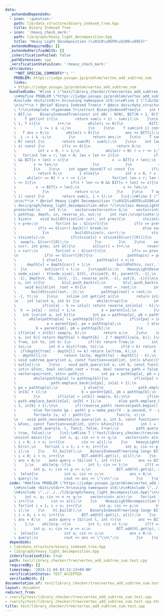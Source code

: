 ```yaml
---
data:
  _extendedDependsOn:
  - icon: ':question:'
    path: lib/data_structure/binary_indexed_tree.hpp
    title: Binary Indexed Tree
  - icon: ':heavy_check_mark:'
    path: lib/graph/heavy_light_decomposition.hpp
    title: "Heavy Light Decomposition (\u91CD\u8EFD\u5206\u89E3)"
  _extendedRequiredBy: []
  _extendedVerifiedWith: []
  _isVerificationFailed: false
  _pathExtension: cpp
  _verificationStatusIcon: ':heavy_check_mark:'
  attributes:
    '*NOT_SPECIAL_COMMENTS*': ''
    PROBLEM: https://judge.yosupo.jp/problem/vertex_add_subtree_sum
    links:
    - https://judge.yosupo.jp/problem/vertex_add_subtree_sum
  bundledCode: "#line 1 \"test/library_checker/tree/vertex_add_subtree_sum.test.cpp\"\
    \n#define PROBLEM \"https://judge.yosupo.jp/problem/vertex_add_subtree_sum\"\n\
    #include <bits/stdc++.h>\nusing namespace std;\n\n#line 2 \"lib/data_structure/binary_indexed_tree.hpp\"\
    \n\n/**\n * @brief Binary Indexed Tree\n * @docs docs/data_structure/binary_indexed_tree.md\n\
    \ */\n\ntemplate <typename T>\nstruct BinaryIndexedTree{\n    int N;\n    vector<T>\
    \ BIT;\n    BinaryIndexedTree(const int &N) : N(N), BIT(N + 1, 0){\n    }\n\n\
    \    T get(int i){\n        return sum(i + 1) - sum(i);\n    }\n\n    void add(int\
    \ i, T x){\n        i++;\n        while(i <= N){\n            BIT[i] += x;\n \
    \           i += i & -i;\n        }\n    }\n\n    T sum(int i) const {\n     \
    \   T ans = 0;\n        while(i > 0){\n            ans += BIT[i];\n          \
    \  i -= i & -i;\n        }\n        return ans;\n    }\n\n    T sum(int L, int\
    \ R) const {\n        return sum(R) - sum(L);\n    }\n\n    int lower_bound(T\
    \ x) const {\n        if(x <= 0){\n            return 0;\n        } else{\n  \
    \          int v = 0, r = 1;\n            while(r < N) r = r << 1;\n         \
    \   for(int len = r; len > 0; len = len >> 1){\n                if(v + len < N\
    \ && BIT[v + len] < x){\n                    x -= BIT[v + len];\n            \
    \        v += len;\n                }\n            }\n            return v;\n\
    \        }\n    }\n\n    int upper_bound(T x) const {\n        if(x < 0){\n  \
    \          return 0;\n        } else{\n            int v = 0, r = 1;\n       \
    \     while(r <= N) r = r << 1;\n            for(int len = r; len > 0; len = len\
    \ >> 1){\n                if(v + len <= N && BIT[v + len] <= x){\n           \
    \         x -= BIT[v + len];\n                    v += len;\n                }\n\
    \            }\n            return v;\n        }\n    }\n\n    T operator [](int\
    \ i) const {\n        return sum(i, i + 1);\n    }\n};\n#line 2 \"lib/graph/heavy_light_decomposition.hpp\"\
    \n\n/**\n * @brief Heavy Light Decomposition (\u91CD\u8EFD\u5206\u89E3)\n * @docs\
    \ docs/graph/heavy_light_decomposition.md\n */\n\nclass HeavyLightDecomposition{\n\
    protected:\n    int V;\n    vector<vector<int>> G;\n    vector<int> stsize, parent,\
    \ pathtop, depth, in, reverse_in, out;\n    int root;\n\nprivate:\n    // Subtree\
    \ Size\n    void buildStsize(int curr, int prev){\n        stsize[curr] = 1, parent[curr]\
    \ = prev;\n        for(int &v : G[curr]){\n            if(v == prev){\n      \
    \          if(v == G[curr].back()) break;\n                else swap(v, G[curr].back());\n\
    \            }\n            buildStsize(v, curr);\n            stsize[curr] +=\
    \ stsize[v];\n            if(stsize[v] > stsize[G[curr][0]]){\n              \
    \  swap(v, G[curr][0]);\n            }\n        }\n    }\n\n    void buildPath(int\
    \ curr, int prev, int &t){\n        in[curr] = t++;\n        reverse_in[in[curr]]\
    \ = curr;\n        for(int v : G[curr]){\n            if(v == prev) continue;\n\
    \n            if(v == G[curr][0]){\n                pathtop[v] = pathtop[curr];\n\
    \            } else{\n                pathtop[v] = v;\n            }\n       \
    \     depth[v] = depth[curr] + 1;\n            buildPath(v, curr, t);\n      \
    \  }\n        out[curr] = t;\n    }\n\npublic:\n    HeavyLightDecomposition(int\
    \ node_size) : V(node_size), G(V), stsize(V, 0), parent(V, -1),\n        pathtop(V,\
    \ -1), depth(V, 0), in(V, -1), reverse_in(V, -1), out(V, -1){}\n\n    void add_edge(int\
    \ u, int v){\n        G[u].push_back(v);\n        G[v].push_back(u);\n    }\n\n\
    \    void build(int _root = 0){\n        root = _root;\n        int t = 0;\n \
    \       buildStsize(root, -1);\n        pathtop[root] = root;\n        buildPath(root,\
    \ -1, t);\n    }\n\n    inline int get(int a){\n        return in[a];\n    }\n\
    \n    int la(int a, int k) {\n        while(true){\n            int u = pathtop[a];\n\
    \            if(in[a] - k >= in[u]) return reverse_in[in[a] - k];\n          \
    \  k -= in[a] - in[u] + 1;\n            a = parent[u];\n        }\n    }\n\n \
    \   int lca(int a, int b){\n        int pa = pathtop[a], pb = pathtop[b];\n  \
    \      while(pathtop[a] != pathtop[b]){\n            if(in[pa] > in[pb]){\n  \
    \              a = parent[pa], pa = pathtop[a];\n            } else{\n       \
    \         b = parent[pb], pb = pathtop[b];\n            }\n        }\n       \
    \ if(in[a] > in[b]) swap(a, b);\n        return a;\n    }\n\n    int dist(int\
    \ a, int b){ return depth[a] + depth[b] - 2 * depth[lca(a, b)]; }\n\n    int jump(int\
    \ from, int to, int k) {\n        if(!k) return from;\n        int l = lca(from,\
    \ to);\n        int d = dist(from, to);\n        if(d < k) return -1;\n      \
    \  if(depth[from] - depth[l] >= k) return la(from, k);\n        k -= depth[from]\
    \ - depth[l];\n        return la(to, depth[to] - depth[l] - k);\n    }\n\n   \
    \ void subtree_query(int a, const function<void(int, int)> &func){\n        func(in[a],\
    \ out[a]);\n    }\n\n    void path_query(int a, int b, const function<void(int,\
    \ int)> &func, bool include_root = true, bool reverse_path = false){\n       \
    \ vector<pair<int, int>> path;\n        int pa = pathtop[a], pb = pathtop[b];\n\
    \        while(pathtop[a] != pathtop[b]){\n            if(in[pa] > in[pb]){\n\
    \                path.emplace_back(in[pa], in[a] + 1);\n                a = parent[pa],\
    \ pa = pathtop[a];\n            } else{\n                path.emplace_back(in[pb],\
    \ in[b] + 1);\n                b = parent[pb], pb = pathtop[b];\n            }\n\
    \        }\n        if(in[a] > in[b]) swap(a, b);\n\n        if(include_root)\
    \ path.emplace_back(in[a], in[b] + 1);\n        else path.emplace_back(in[a] +\
    \ 1, in[b] + 1);\n\n        if(!reverse_path) reverse(path.begin(), path.end());\n\
    \        else for(auto &p : path) p = make_pair(V - p.second, V - p.first);\n\n\
    \        for(auto [u, v] : path){\n            func(u, v);\n        }\n    }\n\
    \n    void path_noncommutative_query(int a, int b, const function<void(int, int)>\
    \ &func, const function<void(int, int)> &func2){\n        int l = lca(a, b);\n\
    \        path_query(a, l, func2, false, true);\n        path_query(l, b, func,\
    \ true, false);\n    }\n};\n#line 7 \"test/library_checker/tree/vertex_add_subtree_sum.test.cpp\"\
    \n\nint main(){\n    int n, q; cin >> n >> q;\n    vector<int> a(n);\n    for(int\
    \ i = 0; i < n; i++){\n        cin >> a[i];\n    }\n    HeavyLightDecomposition\
    \ hl(n);\n    for(int i = 1; i < n; i++){\n        int p; cin >> p;\n        hl.add_edge(p,\
    \ i);\n    }\n    hl.build();\n    BinaryIndexedTree<long long> BIT(n);\n    for(int\
    \ i = 0; i < n; i++){\n        BIT.add(hl.get(i), a[i]);\n    }\n    long long\
    \ ans = 0;\n    auto query = [&](int l, int r){\n        ans += BIT.sum(l, r);\n\
    \    };\n    while(q--){\n        int t; cin >> t;\n        if(t == 0){\n    \
    \        int p, x; cin >> p >> x;\n            BIT.add(hl.get(p), x);\n      \
    \  }else{\n            int u; cin >> u;\n            ans = 0;\n            hl.subtree_query(u,\
    \ query);\n            cout << ans << \"\\n\";\n        }\n    }\n}\n"
  code: "#define PROBLEM \"https://judge.yosupo.jp/problem/vertex_add_subtree_sum\"\
    \n#include <bits/stdc++.h>\nusing namespace std;\n\n#include \"../../../lib/data_structure/binary_indexed_tree.hpp\"\
    \n#include \"../../../lib/graph/heavy_light_decomposition.hpp\"\n\nint main(){\n\
    \    int n, q; cin >> n >> q;\n    vector<int> a(n);\n    for(int i = 0; i < n;\
    \ i++){\n        cin >> a[i];\n    }\n    HeavyLightDecomposition hl(n);\n   \
    \ for(int i = 1; i < n; i++){\n        int p; cin >> p;\n        hl.add_edge(p,\
    \ i);\n    }\n    hl.build();\n    BinaryIndexedTree<long long> BIT(n);\n    for(int\
    \ i = 0; i < n; i++){\n        BIT.add(hl.get(i), a[i]);\n    }\n    long long\
    \ ans = 0;\n    auto query = [&](int l, int r){\n        ans += BIT.sum(l, r);\n\
    \    };\n    while(q--){\n        int t; cin >> t;\n        if(t == 0){\n    \
    \        int p, x; cin >> p >> x;\n            BIT.add(hl.get(p), x);\n      \
    \  }else{\n            int u; cin >> u;\n            ans = 0;\n            hl.subtree_query(u,\
    \ query);\n            cout << ans << \"\\n\";\n        }\n    }\n}"
  dependsOn:
  - lib/data_structure/binary_indexed_tree.hpp
  - lib/graph/heavy_light_decomposition.hpp
  isVerificationFile: true
  path: test/library_checker/tree/vertex_add_subtree_sum.test.cpp
  requiredBy: []
  timestamp: '2024-11-04 03:12:13+09:00'
  verificationStatus: TEST_ACCEPTED
  verifiedWith: []
documentation_of: test/library_checker/tree/vertex_add_subtree_sum.test.cpp
layout: document
redirect_from:
- /verify/test/library_checker/tree/vertex_add_subtree_sum.test.cpp
- /verify/test/library_checker/tree/vertex_add_subtree_sum.test.cpp.html
title: test/library_checker/tree/vertex_add_subtree_sum.test.cpp
---
```

